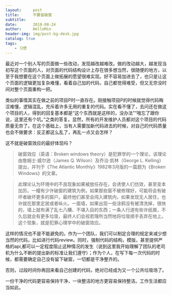 ```yaml
---
layout:     post
title:      不要留破窗
subtitle:   
date:       2018-08-24
author:     HelloMin
header-img: img/post-bg-desk.jpg
catalog: true
tags:
    - 习惯
---
```

最近对一个别人写的页面做一些改动，发现越改越难改。做的改动越大，越发现当初写这个页面的人，对页面的代码结构设计上存在很多想当然，很随便的地方，以至于我想要在这个页面上做拓展的愿望很难实现。好不容易加进去了，也只是让这个页面的逻辑更加复杂难懂，看着自己加的代码，自己都觉得难受，但又无奈没时间对整个页面重构一把。

类似的事情其实在做之前的项目P时一直存在。刚接触项目P的时候就觉得代码晦涩难懂，逻辑混乱，充斥着许多无用的重复的代码。实在看不懂了，去问还在做这个项目的人，得到的回复基本都是“这个东西就是这样的，没办法”“哦忘了跟你说，这里还有个坑。”之类的答复。显然，所有的开发维护人员都对这个项目的代码质量无奈了。在这个基础上，当有人需要加新代码进去的时候，对自己的代码质量也会不做要求：反正都这么乱了，再乱一点又会怎样？

这不就是破窗效应的最好体现吗？

> 破窗效应（英语：Broken windows theory）是犯罪学的一个理论，该理论由詹姆士·威尔逊（James Q. Wilson）及乔治·凯林（George L. Kelling）提出，并刊于《The Atlantic Monthly》1982年3月版的一篇题为《Broken Windows》的文章。

> 此理论认为环境中的不良现象如果被放任存在，会诱使人们仿效，甚至变本加厉。一幢有少许破窗的建筑为例，如果那些窗不被修理好，可能将会有破坏者破坏更多的窗户。最终他们甚至会闯入建筑内，如果发现无人居住，也许就在那里定居或者纵火。一面墙，如果出现一些涂鸦没有被清洗掉，很快的，墙上就布满了乱七八糟、不堪入目的东西；一条人行道有些许纸屑，不久后就会有更多垃圾，最终人们会视若理所当然地将垃圾顺手丢弃在地上。这个现象，就是犯罪心理学中的破窗效应。

这样的情况也不是不能避免的。作为一个团队，我们可以制定合理的规定来减少想当然的代码，比如进行代码review。同时，强制代码的结构，模版，甚至提供严格的api,都可以一定程度阻止这种情况的发生（说到这里我开始理解了团队的老司机为什么不断的提出新的标准让我们遵守）；作为个人，在写下每一次代码的时候，都需要确定自己没有留下破窗，一切都是干净整齐的。

否则，过段时间你再回来看自己创建的代码，绝对已经成为又一个公共垃圾场了。

一份干净的代码更容易保持干净，一块整洁的地方更容易保持整洁。工作生活都应当如此。

